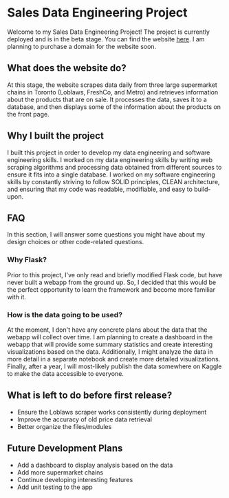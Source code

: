 # Sales Data Engineering Project
Welcome to my Sales Data Engineering Project! The project is currently deployed and is in the beta stage. You can find the website [here](http://172.105.19.211). I am planning to purchase a domain for the website soon.

## What does the website do?
At this stage, the website scrapes data daily from three large supermarket chains in Toronto (Loblaws, FreshCo, and Metro) and retrieves information about the products that are on sale. It processes the data, saves it to a database, and then displays some of the information about the products on the front page. 

## Why I built the project
I built this project in order to develop my data engineering and software engineering skills. I worked on my data engineering skills by writing web scraping algorithms and processing data obtained from different sources to ensure it fits into a single database. I worked on my software engineering skills by constantly striving to follow SOLID principles, CLEAN architecture, and ensuring that my code was readable, modifiable, and easy to build-upon. 

## FAQ
In this section, I will answer some questions you might have about my design choices or other code-related questions. 

### Why Flask?
Prior to this project, I've only read and briefly modified Flask code, but have never built a webapp from the ground up. So, I decided that this would be the perfect opportunity to learn the framework and become more familiar with it. 

### How is the data going to be used?
At the moment, I don't have any concrete plans about the data that the webapp will collect over time. I am planning to create a dashboard in the webapp that will provide some summary statistics and create interesting visualizations based on the data. Additionally, I might analyze the data in more detail in a separate notebook and create more detailed visualizations. Finally, after a year, I will most-likely publish the data somewhere on Kaggle to make the data accessible to everyone. 

## What is left to do before first release?
- Ensure the Loblaws scraper works consistently during deployment
- Improve the accuracy of old price data retrieval
- Better organize the files/modules

## Future Development Plans
- Add a dashboard to display analysis based on the data
- Add more supermarket chains
- Continue developing interesting features
- Add unit testing to the app